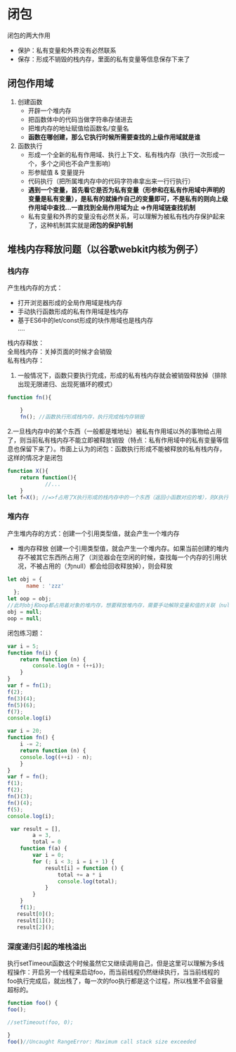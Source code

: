 # 闭包
闭包的两大作用  
- 保护：私有变量和外界没有必然联系
- 保存：形成不销毁的栈内存，里面的私有变量等信息保存下来了

## 闭包作用域
1. 创建函数
   - 开辟一个堆内存
   - 把函数体中的代码当做字符串存储进去
   - 把堆内存的地址赋值给函数名/变量名
   - **函数在哪创建，那么它执行时候所需要查找的上级作用域就是谁**
2. 函数执行
   - 形成一个全新的私有作用域、执行上下文、私有栈内存（执行一次形成一个，多个之间也不会产生影响）
   - 形参赋值 & 变量提升
   - 代码执行（把所属堆内存中的代码字符串拿出来一行行执行）
   - **遇到一个变量，首先看它是否为私有变量（形参和在私有作用域中声明的变量是私有变量），是私有的就操作自己的变量即可，不是私有的则向上级作用域中查找...一直找到全局作用域为止  =>作用域链查找机制**
   - 私有变量和外界的变量没有必然关系，可以理解为被私有栈内存保护起来了，这种机制其实就是**闭包的保护机制**

## 堆栈内存释放问题（以谷歌webkit内核为例子）
### 栈内存
产生栈内存的方式：  
- 打开浏览器形成的全局作用域是栈内存  
- 手动执行函数形成的私有作用域是栈内存  
- 基于ES6中的let/const形成的块作用域也是栈内存  
....

栈内存释放：  
全局栈内存：关掉页面的时候才会销毁  
私有栈内存：  
1. 一般情况下，函数只要执行完成，形成的私有栈内存就会被销毁释放掉（排除出现无限递归、出现死循环的模式）  
```javascript
function fn(){

    }
    fn(); //函数执行形成栈内存，执行完成栈内存销毁
```
2.一旦栈内存中的某个东西（一般都是堆地址）被私有作用域以外的事物给占用了，则当前私有栈内存不能立即被释放销毁（特点：私有作用域中的私有变量等信息也保留下来了）。市面上认为的闭包：函数执行形成不能被释放的私有栈内存，这样的情况才是闭包
```javascript
function X(){
    return function(){
            //...
    }
let f=X(); //=>f占用了X执行形成的栈内存中的一个东西（返回小函数对应的堆），则X执行形成的栈内存不能被释放了
```

### 堆内存  
产生堆内存的方式：创建一个引用类型值，就会产生一个堆内存  

- 堆内存释放
创建一个引用类型值，就会产生一个堆内存。如果当前创建的堆内存不被其它东西所占用了（浏览器会在空闲的时候，查找每一个内存的引用状况，不被占用的（为null）都会给回收释放掉），则会释放
```javascript
let obj = {
      name : 'zzz'
  };
let oop = obj;
//此时obj和oop都占用着对象的堆内存，想要释放堆内存，需要手动解除变量和值的关联（null：空对象指针）
obj = null;
oop = null;
```

闭包练习题：
```javascript
var i = 5;
function fn(i) {
    return function (n) {
        console.log(n + (++i));
    }
}
var f = fn(1);
f(2);
fn(3)(4);
fn(5)(6);
f(7);
console.log(i)
```        
```javascript
var i = 20;
function fn() {
    i -= 2;
    return function (n) {
    console.log((++i) - n);
    }
}
var f = fn();
f(1);
f(2);
fn()(3);
fn()(4);
f(5);
console.log(i);
```       
```javascript
 var result = [],
        a = 3,
        total = 0
    function f(a) {
        var i = 0;
        for (; i < 3; i = i + 1) {
            result[i] = function () {
                total += a * i
                console.log(total);
            }
        }
    }
    f(1);
   result[0]();
   result[1]();
   result[2]();
```       

### 深度递归引起的堆栈溢出
执行setTimeout函数这个时候虽然它又继续调用自己，但是这里可以理解为多线程操作：开启另一个线程来启动foo，而当前线程仍然继续执行，当当前线程的foo执行完成后，就出栈了，每一次的foo执行都是这个过程，所以栈里不会容量超标的。
```javaScript
function foo() {
foo(); 

//setTimeout(foo, 0);
   
}
foo()//Uncaught RangeError: Maximum call stack size exceeded
```